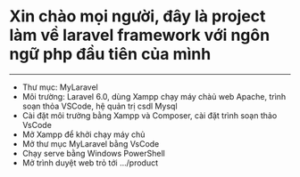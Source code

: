 # Xin chào mọi người, đây là project làm về laravel framework với ngôn ngữ php đầu tiên của mình
----

- Thư mục: MyLaravel 
- Môi trường: Laravel 6.0, dùng Xampp chạy máy chàủ web Apache, trình soạn thỏa VSCode, hệ quản trị csdl Mysql
- Cài đặt môi trường bằng Xampp và Composer, cài đặt trình soạn thảo VsCode
- Mở Xampp để khởi chạy máy chủ
- Mở thư mục MyLaravel bằng VsCode
- Chạy serve bằng Windows PowerShell
- Mở trình duyệt web trỏ tới .../product
